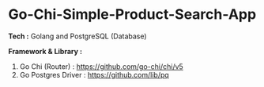# Go-Chi-Simple-Product-Search-App

**Tech :** Golang and PostgreSQL (Database)

**Framework & Library :**

1. Go Chi (Router) : https://github.com/go-chi/chi/v5
2. Go Postgres Driver : https://github.com/lib/pq
